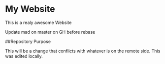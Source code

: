 # My Website

This is a realy awesome Website

Update mad on master on GH before rebase

##Repository Purpose

This will be a change that conflicts
with whatever is on the remote side.
This was edited locally.